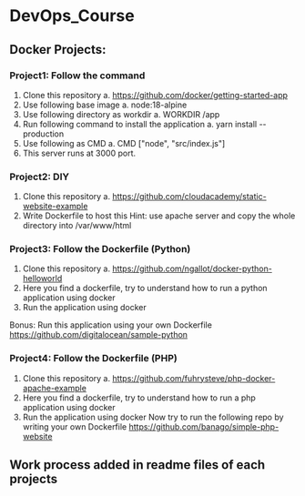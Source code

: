 # DevOps_Course
## Docker Projects:
### Project1: Follow the command
1. Clone this repository
a. https://github.com/docker/getting-started-app
2. Use following base image
a. node:18-alpine
3. Use following directory as workdir
a. WORKDIR /app
4. Run following command to install the application
a. yarn install --production
5. Use following as CMD
a. CMD ["node", "src/index.js"]
6. This server runs at 3000 port.

### Project2: DIY
1. Clone this repository
a. https://github.com/cloudacademy/static-website-example
2. Write Dockerfile to host this
Hint: use apache server and copy the whole directory into /var/www/html

### Project3: Follow the Dockerfile (Python)
1. Clone this repository
a. https://github.com/ngallot/docker-python-helloworld
2. Here you find a dockerfile, try to understand how to run a python application using
docker
3. Run the application using docker

Bonus: Run this application using your own Dockerfile
https://github.com/digitalocean/sample-python

### Project4: Follow the Dockerfile (PHP)
1. Clone this repository
a. https://github.com/fuhrysteve/php-docker-apache-example
2. Here you find a dockerfile, try to understand how to run a php application using docker
3. Run the application using docker
Now try to run the following repo by writing your own Dockerfile
https://github.com/banago/simple-php-website

## Work process added in readme files of each projects
